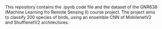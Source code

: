 This repository contains the .ipynb code file and the dataset of the GNR638 (Machine Learning fro Remote Sensing II) course project. The project aims to classify 200 species of birds, using an ensemble CNN of MobilenetV2 and ShufflenetV2 architectures. 
